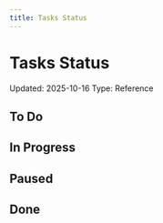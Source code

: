 ```yaml
---
title: Tasks Status
---
```


# Tasks Status

<!-- GENERATED FILE: scripts/docgen_core.py; do not edit by hand -->

Updated: 2025-10-16
Type: Reference

## To Do

## In Progress

## Paused

## Done
